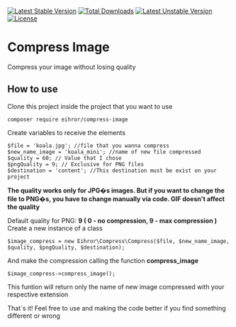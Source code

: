 [![Latest Stable Version](https://poser.pugx.org/eihror/compress-image/v/stable)](https://packagist.org/packages/eihror/compress-image)
[![Total Downloads](https://poser.pugx.org/eihror/compress-image/downloads)](https://packagist.org/packages/eihror/compress-image)
[![Latest Unstable Version](https://poser.pugx.org/eihror/compress-image/v/unstable)](https://packagist.org/packages/eihror/compress-image)
[![License](https://poser.pugx.org/eihror/compress-image/license)](https://packagist.org/packages/eihror/compress-image)

# Compress Image

Compress your image without losing quality

## How to use

Clone this project inside the project that you want to use

```
composer require eihror/compress-image
```

Create variables to receive the elements

```
$file = 'koala.jpg'; //file that you wanna compress
$new_name_image = 'koala_mini'; //name of new file compressed
$quality = 60; // Value that I chose
$pngQuality = 9; // Exclusive for PNG files
$destination = 'content'; //This destination must be exist on your project
```

**The quality works only for JPG�s images. But if you want to change the file to PNG�s, you have to change manually via code. GIF doesn't affect the quality**

Default quality for PNG: **9 ( 0 - no compression, 9 - max compression )**
Create a new instance of a class

```
$image_compress = new Eihror\Compress\Compress($file, $new_name_image, $quality, $pngQuality, $destination);
```

And make the compression calling the function **compress_image**

```
$image_compress->compress_image();
```

This funtion will return only the name of new image compressed with your respective extension

That´s it! Feel free to use and making the code better if you find something different or wrong